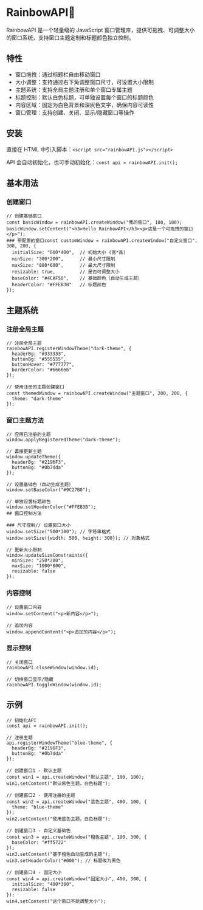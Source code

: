 # RainbowAPI🌈

RainbowAPI 是一个轻量级的 JavaScript 窗口管理库，提供可拖拽、可调整大小的窗口系统，支持窗口主题定制和标题颜色独立控制。

## 特性

- 窗口拖拽：通过标题栏自由移动窗口
- 大小调整：支持通过右下角调整窗口尺寸，可设置大小限制
- 主题系统：支持全局主题注册和单个窗口专属主题
- 标题控制：默认白色标题，可单独设置每个窗口的标题颜色
- 内容区域：固定为白色背景和深灰色文字，确保内容可读性
- 窗口管理：支持创建、关闭、显示/隐藏窗口等操作

## 安装

直接在 HTML 中引入脚本：`<script src="rainbowAPI.js"></script>`

API 会自动初始化，也可手动初始化：`const api = rainbowAPI.init();`
## 基本用法

### 创建窗口
```
// 创建基础窗口
const basicWindow = rainbowAPI.createWindow("我的窗口", 100, 100);
basicWindow.setContent("<h3>Hello RainbowAPI</h3><p>这是一个可拖拽的窗口</p>");
### 带配置的窗口const customWindow = rainbowAPI.createWindow("自定义窗口", 300, 200, {
  initialSize: "600*400",  // 初始大小 (宽*高)
  minSize: "300*200",      // 最小尺寸限制
  maxSize: "800*600",      // 最大尺寸限制
  resizable: true,         // 是否可调整大小
  baseColor: "#4CAF50",    // 基础颜色（自动生成主题）
  headerColor: "#FFEB3B"   // 标题颜色
});
```
## 主题系统

### 注册全局主题
```
// 注册全局主题
rainbowAPI.registerWindowTheme("dark-theme", {
  headerBg: "#333333",
  buttonBg: "#555555",
  buttonHover: "#777777",
  borderColor: "#666666"
});

// 使用注册的主题创建窗口
const themedWindow = rainbowAPI.createWindow("主题窗口", 200, 200, {
  theme: "dark-theme"
});
```
### 窗口主题方法
```
// 应用已注册的主题
window.applyRegisteredTheme("dark-theme");

// 直接更新主题
window.updateTheme({
  headerBg: "#2196F3",
  buttonBg: "#0b7dda"
});

// 设置基础色（自动生成主题）
window.setBaseColor("#9C27B0");

// 单独设置标题颜色
window.setHeaderColor("#FFEB3B");
## 窗口控制方法

### 尺寸控制// 设置窗口大小
window.setSize("500*300"); // 字符串格式
window.setSize({width: 500, height: 300}); // 对象格式

// 更新大小限制
window.updateSizeConstraints({
  minSize: "250*200",
  maxSize: "1000*800",
  resizable: false
});
```
### 内容控制
```
// 设置窗口内容
window.setContent("<p>新内容</p>");

// 追加内容
window.appendContent("<p>追加的内容</p>");
```
### 显示控制
```
// 关闭窗口
rainbowAPI.closeWindow(window.id);

// 切换窗口显示/隐藏
rainbowAPI.toggleWindow(window.id);
```
## 示例
```
// 初始化API
const api = rainbowAPI.init();

// 注册主题
api.registerWindowTheme("blue-theme", {
  headerBg: "#2196F3",
  buttonBg: "#0b7dda"
});

// 创建窗口1 - 默认主题
const win1 = api.createWindow("默认主题", 100, 100);
win1.setContent("默认紫色主题，白色标题");

// 创建窗口2 - 使用注册的主题
const win2 = api.createWindow("蓝色主题", 400, 100, {
  theme: "blue-theme"
});
win2.setContent("使用蓝色主题，白色标题");

// 创建窗口3 - 自定义基础色
const win3 = api.createWindow("橙色主题", 100, 300, {
  baseColor: "#ff5722"
});
win3.setContent("基于橙色自动生成的主题");
win3.setHeaderColor("#000"); // 标题改为黑色

// 创建窗口4 - 固定大小
const win4 = api.createWindow("固定大小", 400, 300, {
  initialSize: "400*300",
  resizable: false
});
win4.setContent("这个窗口不能调整大小");
```
